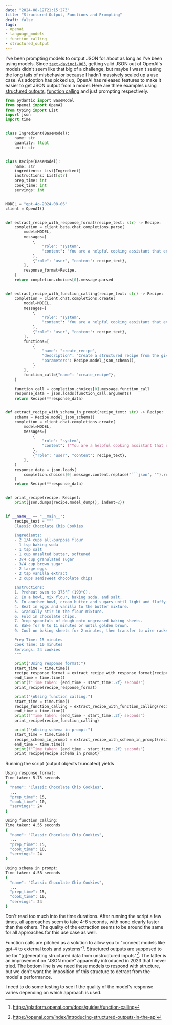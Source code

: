 ```yaml
---
date: "2024-08-12T21:15:27Z"
title: "Structured Output, Functions and Prompting"
draft: false
tags:
- openai
- language_models
- function_calling
- structured_output
---
```


I've been prompting models to output JSON for about as long as I've been using models.
Since [`text-davinci-003`](https://platform.openai.com/docs/deprecations), getting valid JSON out of OpenAI's models didn't seem like that big of a challenge, but maybe I wasn't seeing the long tails of misbehavior because I hadn't massively scaled up a use case.
As adoption has picked up, OpenAI has released features to make it easier to get JSON output from a model.
Here are three examples using [structured outputs](https://platform.openai.com/docs/guides/structured-outputs/), [function calling](https://platform.openai.com/docs/guides/function-calling) and just prompting respectively.


```python
from pydantic import BaseModel
from openai import OpenAI
from typing import List
import json
import time


class Ingredient(BaseModel):
    name: str
    quantity: float
    unit: str


class Recipe(BaseModel):
    name: str
    ingredients: List[Ingredient]
    instructions: List[str]
    prep_time: int
    cook_time: int
    servings: int


MODEL = "gpt-4o-2024-08-06"
client = OpenAI()


def extract_recipe_with_response_format(recipe_text: str) -> Recipe:
    completion = client.beta.chat.completions.parse(
        model=MODEL,
        messages=[
            {
                "role": "system",
                "content": "You are a helpful cooking assistant that extracts recipe information.",
            },
            {"role": "user", "content": recipe_text},
        ],
        response_format=Recipe,
    )
    return completion.choices[0].message.parsed


def extract_recipe_with_function_calling(recipe_text: str) -> Recipe:
    completion = client.chat.completions.create(
        model=MODEL,
        messages=[
            {
                "role": "system",
                "content": "You are a helpful cooking assistant that extracts recipe information.",
            },
            {"role": "user", "content": recipe_text},
        ],
        functions=[
            {
                "name": "create_recipe",
                "description": "Create a structured recipe from the given text",
                "parameters": Recipe.model_json_schema(),
            }
        ],
        function_call={"name": "create_recipe"},
    )

    function_call = completion.choices[0].message.function_call
    response_data = json.loads(function_call.arguments)
    return Recipe(**response_data)


def extract_recipe_with_schema_in_prompt(recipe_text: str) -> Recipe:
    schema = Recipe.model_json_schema()
    completion = client.chat.completions.create(
        model=MODEL,
        messages=[
            {
                "role": "system",
                "content": f"You are a helpful cooking assistant that extracts recipe information. Please format your response as a JSON object matching this schema: {json.dumps(schema)}. No talk. Just JSON.",
            },
            {"role": "user", "content": recipe_text},
        ],
    )
    response_data = json.loads(
        completion.choices[0].message.content.replace("```json", "").replace("```", "")
    )
    return Recipe(**response_data)


def print_recipe(recipe: Recipe):
    print(json.dumps(recipe.model_dump(), indent=2))


if __name__ == "__main__":
    recipe_text = """
    Classic Chocolate Chip Cookies

    Ingredients:
    - 2 1/4 cups all-purpose flour
    - 1 tsp baking soda
    - 1 tsp salt
    - 1 cup unsalted butter, softened
    - 3/4 cup granulated sugar
    - 3/4 cup brown sugar
    - 2 large eggs
    - 2 tsp vanilla extract
    - 2 cups semisweet chocolate chips

    Instructions:
    1. Preheat oven to 375°F (190°C).
    2. In a bowl, mix flour, baking soda, and salt.
    3. In another bowl, cream butter and sugars until light and fluffy.
    4. Beat in eggs and vanilla to the butter mixture.
    5. Gradually stir in the flour mixture.
    6. Fold in chocolate chips.
    7. Drop spoonfuls of dough onto ungreased baking sheets.
    8. Bake for 9 to 11 minutes or until golden brown.
    9. Cool on baking sheets for 2 minutes, then transfer to wire racks.

    Prep Time: 15 minutes
    Cook Time: 10 minutes
    Servings: 24 cookies
    """

    print("Using response_format:")
    start_time = time.time()
    recipe_response_format = extract_recipe_with_response_format(recipe_text)
    end_time = time.time()
    print(f"Time taken: {end_time - start_time:.2f} seconds")
    print_recipe(recipe_response_format)

    print("\nUsing function calling:")
    start_time = time.time()
    recipe_function_calling = extract_recipe_with_function_calling(recipe_text)
    end_time = time.time()
    print(f"Time taken: {end_time - start_time:.2f} seconds")
    print_recipe(recipe_function_calling)

    print("\nUsing schema in prompt:")
    start_time = time.time()
    recipe_schema_in_prompt = extract_recipe_with_schema_in_prompt(recipe_text)
    end_time = time.time()
    print(f"Time taken: {end_time - start_time:.2f} seconds")
    print_recipe(recipe_schema_in_prompt)
```

Running the script (output objects truncated) yields

```sh
Using response_format:
Time taken: 5.75 seconds
{
  "name": "Classic Chocolate Chip Cookies",
  ...
  "prep_time": 15,
  "cook_time": 10,
  "servings": 24
}

Using function calling:
Time taken: 4.55 seconds
{
  "name": "Classic Chocolate Chip Cookies",
  ...
  "prep_time": 15,
  "cook_time": 10,
  "servings": 24
}

Using schema in prompt:
Time taken: 4.58 seconds
{
  "name": "Classic Chocolate Chip Cookies",
  ...
  "prep_time": 15,
  "cook_time": 10,
  "servings": 24
}
```

Don't read too much into the time durations.
After running the script a few times, all approaches seem to take 4-6 seconds, with none clearly faster than the others.
The quality of the extraction seems to be around the same for all approaches for this use case as well.

Function calls are pitched as a solution to allow you to "connect models like gpt-4 to external tools and systems"[^1].
Structured outputs are supposed to be for "[g]enerating structured data from unstructured inputs"[^2].
The latter is an improvement on "JSON mode" apparently introduced in 2023 that I never tried.
The bottom line is we need these models to respond with structure, but we don't want the imposition of this structure to detract from the model's performance.

I need to do some testing to see if the quality of the model's response varies depending on which approach is used.

[^1]: https://platform.openai.com/docs/guides/function-calling
[^2]: https://openai.com/index/introducing-structured-outputs-in-the-api
